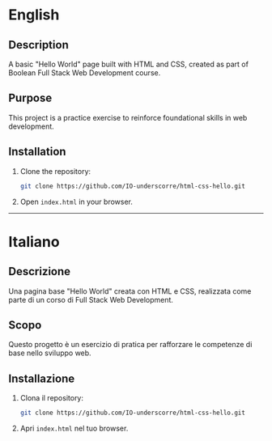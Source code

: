 # English

## Description
A basic "Hello World" page built with HTML and CSS, created as part of Boolean Full Stack Web Development course.

## Purpose
This project is a practice exercise to reinforce foundational skills in web development.

## Installation
1. Clone the repository:
   ```bash
   git clone https://github.com/IO-underscorre/html-css-hello.git
   ```
2. Open `index.html` in your browser.

---

# Italiano

## Descrizione
Una pagina base "Hello World" creata con HTML e CSS, realizzata come parte di un corso di Full Stack Web Development.

## Scopo
Questo progetto è un esercizio di pratica per rafforzare le competenze di base nello sviluppo web.

## Installazione
1. Clona il repository:
   ```bash
   git clone https://github.com/IO-underscorre/html-css-hello.git
   ```
2. Apri `index.html` nel tuo browser.
